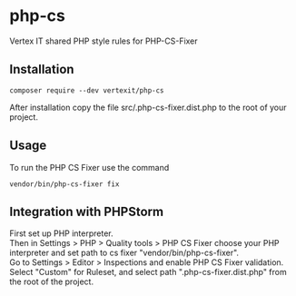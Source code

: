 # php-cs
Vertex IT shared PHP style rules for PHP-CS-Fixer

## Installation
```
composer require --dev vertexit/php-cs
```
After installation copy the file src/.php-cs-fixer.dist.php to the root of your project.

## Usage
To run the PHP CS Fixer use the command
```
vendor/bin/php-cs-fixer fix
```

## Integration with PHPStorm
First set up PHP interpreter.  
Then in Settings > PHP > Quality tools > PHP CS Fixer choose your PHP interpreter and set path to cs fixer "vendor/bin/php-cs-fixer".  
Go to Settings > Editor > Inspections and enable PHP CS Fixer validation. Select "Custom" for Ruleset, and select path ".php-cs-fixer.dist.php" from the root of the project. 
